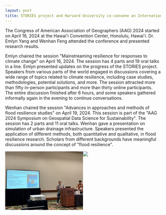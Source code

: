 ```yaml
---
layout: post
title: STORIES project and Harvard University co-convene an International Workshop on Climate-Resilient Development in Southeast Asia
---
```


The Congress of American Association of Geographers (AAG) 2024 started on April 16, 2024 at the Hawai'i Convention Center, Honolulu, Hawai'i. Dr. Emlyn Yang and Wenhan Feng attended the conference and presented research results.

Emlyn chaired the session "Mainstreaming resilience for responses to climate change" on April 16, 2024. The session has 4 parts and 19 oral talks in a line. Emlyn presented updates on the progress of the STORIES project. Speakers from various parts of the world engaged in discussions covering a wide range of topics related to climate resilience, including case studies, methodologies, potential solutions, and more. The session attracted more than fifty in-person participants and more than thirty online participants. The entire discussion finished after 6 hours, and some speakers gathered informally again in the evening to continue conversations.

Wenhan chaired the session "Advances in approaches and methods of flood resilience studies" on  April 19, 2024. This session is part of the "AAG 2024 Symposium on Geospatial Data Science for Sustainability". The session has 2 parts and 11 oral talks. Wenhan gave a presentation on simulation of urban drainage infrastructure. Speakers presented the application of different methods, both quantitative and qualitative, in flood resilience research. Scholars from different backgrounds have meaningful discussions around the concept of "flood resilience".

<div style="display: flex;">
<img src="/assets/images/content/04_29_01.jpg" style="width: 50%;">
<img src="/assets/images/content/04_29_02.jpg" style="width: 50%;">
</div>
